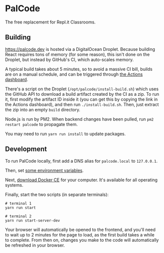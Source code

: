 # PalCode
The free replacement for Repl.it Classrooms.

## Building
https://palcode.dev is hosted via a DigitalOcean Droplet. Because building React requires tons of memory (for some reason), this isn't done on the Droplet, but instead by GitHub's CI, which auto-scales memory.

A typical build takes about 5 minutes, so to avoid a massive CI bill, builds are on a manual schedule, and can be triggered through [the Actions dashboard](https://github.com/palkerecsenyi/palcode/actions?query=workflow%3ACI).

There's a script on the Droplet (`/opt/palcode/install-build.sh`) which uses the GitHub API to download a build artifact created by the CI as a zip. To run it, first modify the artifact ID inside it (you can get this by copying the link in the Actions dashboard), and then run `./install-build.sh`. Then, just extract the zip into an empty `build` directory.

Node.js is run by PM2. When backend changes have been pulled, run `pm2 restart palcode` to propagate them.

You may need to run `yarn run install` to update packages.

## Development
To run PalCode locally, first add a DNS alias for `palcode.local` to `127.0.0.1`.

Then, set [some environment variables](https://github.com/palkerecsenyi/palcode/blob/master/SETUP.md#setting-environment-variables).

Next, [download Docker CE](https://docs.docker.com/get-docker/) for your computer. It's available for all operating systems.

Finally, start the two scripts (in separate terminals):

```shell script
# terminal 1
yarn run start
```
```shell script
# terminal 2
yarn run start-server-dev
```

Your browser will automatically be opened to the frontend, and you'll need to wait up to 2 minutes for the page to load, as the first build takes a while to complete. From then on, changes you make to the code will automatically be refreshed in your browser.
